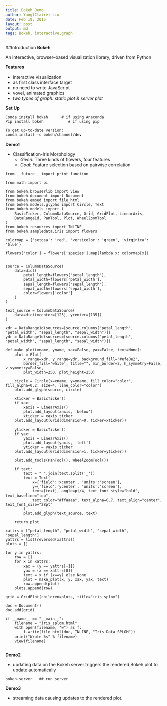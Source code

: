 ```yaml
---
title: Bokeh_Demo 
author: Yang(Claire) Liu
date: Feb 19, 2015
layout: post
output: md
tags: Bokeh, interactive,graph
---
```


##Introduction
**Bokeh**

An interactive, browser–based visualization library, driven from Python

**Features**

* interactive visualization
* as first class interface target
* no need to write JavaScript
* vovel, animated graphics
 * *two types of graph: static plot & server plot*

**Set Up**

```
Conda install bokeh      # if using Anaconda
Pip install bokeh           # if using pip

To get up-to-date version:
conda install -c bokeh/channel/dev 
```
**Demo1**

* Classification-Iris Morphology
  * *Given:*
  Three kinds of flowers, four features
  * *Goal:* 
  Feature selection based on pairwise correlation
```
from __future__ import print_function

from math import pi

from bokeh.browserlib import view
from bokeh.document import Document
from bokeh.embed import file_html
from bokeh.models.glyphs import Circle, Text
from bokeh.models import (
    BasicTicker, ColumnDataSource, Grid, GridPlot, LinearAxis,
    DataRange1d, PanTool, Plot, WheelZoomTool
)
from bokeh.resources import INLINE
from bokeh.sampledata.iris import flowers

colormap = {'setosa': 'red', 'versicolor': 'green', 'virginica': 'blue'}

flowers['color'] = flowers['species'].map(lambda x: colormap[x])


source = ColumnDataSource(
    data=dict(
        petal_length=flowers['petal_length'],
        petal_width=flowers['petal_width'],
        sepal_length=flowers['sepal_length'],
        sepal_width=flowers['sepal_width'],
        color=flowers['color']
    )
)

text_source = ColumnDataSource(
    data=dict(xcenter=[125], ycenter=[135])
)

xdr = DataRange1d(sources=[source.columns("petal_length", "petal_width", "sepal_length", "sepal_width")])
ydr = DataRange1d(sources=[source.columns("petal_length", "petal_width", "sepal_length", "sepal_width")])

def make_plot(xname, yname, xax=False, yax=False, text=None):
    plot = Plot(
        x_range=xdr, y_range=ydr, background_fill="#efe8e2",
        border_fill='white', title="", min_border=2, h_symmetry=False, v_symmetry=False,
        plot_width=250, plot_height=250)

    circle = Circle(x=xname, y=yname, fill_color="color", fill_alpha=0.2, size=4, line_color="color")
    plot.add_glyph(source, circle)

    xticker = BasicTicker()
    if xax:
        xaxis = LinearAxis()
        plot.add_layout(xaxis, 'below')
        xticker = xaxis.ticker
    plot.add_layout(Grid(dimension=0, ticker=xticker))

    yticker = BasicTicker()
    if yax:
        yaxis = LinearAxis()
        plot.add_layout(yaxis, 'left')
        yticker = yaxis.ticker
    plot.add_layout(Grid(dimension=1, ticker=yticker))

    plot.add_tools(PanTool(), WheelZoomTool())

    if text:
        text = " ".join(text.split('_'))
        text = Text(
            x={'field':'xcenter', 'units':'screen'},
            y={'field':'ycenter', 'units':'screen'},
            text=[text], angle=pi/4, text_font_style="bold", text_baseline="top",
            text_color="#ffaaaa", text_alpha=0.7, text_align="center", text_font_size="28pt"
        )
        plot.add_glyph(text_source, text)

    return plot

xattrs = ["petal_length", "petal_width", "sepal_width", "sepal_length"]
yattrs = list(reversed(xattrs))
plots = []

for y in yattrs:
    row = []
    for x in xattrs:
        xax = (y == yattrs[-1])
        yax = (x == xattrs[0])
        text = x if (x==y) else None
        plot = make_plot(x, y, xax, yax, text)
        row.append(plot)
    plots.append(row)

grid = GridPlot(children=plots, title="iris_splom")

doc = Document()
doc.add(grid)

if __name__ == "__main__":
    filename = "iris_splom.html"
    with open(filename, "w") as f:
        f.write(file_html(doc, INLINE, "Iris Data SPLOM"))
    print("Wrote %s" % filename)
    view(filename)
    
 ```

**Demo2**

* updating data on the Bokeh server triggers the rendered Bokeh plot to update automatically
```
bokeh-server   ## run server
```

**Demo3**

* streaming data causing updates to the rendered plot.


